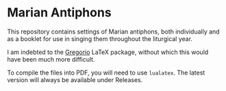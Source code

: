 # Marian Antiphons
This repository contains settings of Marian antiphons, both individually 
and as a booklet for use in singing them throughout the liturgical year.

I am indebted to the [Gregorio](http://gregorio-project.github.io/index.html)
LaTeX package, without which this would have been much more difficult.

To compile the files into PDF, you will need to use `lualatex`. The latest
version will always be available under Releases.

